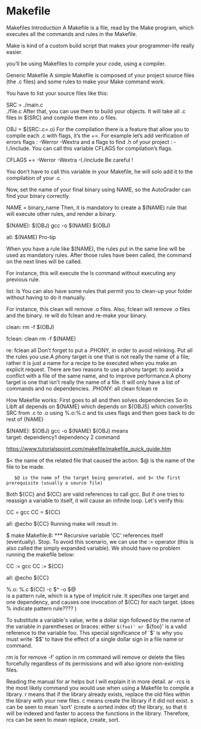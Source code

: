 # Makefile
Makefiles
Introduction
A Makefile is a file, read by the Make program, which executes all the commands and rules in the Makefile.

Make is kind of a custom build script that makes your programmer-life really easier.

 you’ll be using Makefiles to compile your code, using a compiler.

Generic Makefile
A simple Makefile is composed of your project source files (the .c files) and some rules to make your Make command work.

You have to list your source files like this:

SRC = ./main.c \
      ./file.c
After that, you can use them to build your objects. It will take all .c files in $(SRC) and compile them into .o files.

OBJ = $(SRC:.c=.o)
For the compilation there is a feature that allow you to compile each .c with flags, it’s the +=. For example let’s add verification of errors flags : -Werror -Wextra and a flags to find .h of your project : -I./include. You can call this variable CFLAGS for compilation’s flags.

CFLAGS += -Werror -Wextra -I./include
Be careful !

You don’t have to call this variable in your Makefile, he will solo add it to the compilation of your .c.

Now, set the name of your final binary using NAME, so the AutoGrader can find your binary correctly.

NAME = binary_name
Then, it is mandatory to create a $(NAME) rule that will execute other rules, and render a binary.

$(NAME): $(OBJ)
         gcc -o $(NAME) $(OBJ)

all:     $(NAME)
Pro-tip

When you have a rule like $(NAME), the rules put in the same line will be used as mandatory rules. After those rules have been called, the command on the next lines will be called.

For instance, this will execute the ls command without executing any previous rule.

list:
      ls
You can also have some rules that permit you to clean-up your folder without having to do it manually.

For instance, this clean will remove .o files. Also, fclean will remove .o files and the binary. re will do fclean and re-make your binary.

clean:
        rm -f $(OBJ)

fclean: clean
        rm -f $(NAME)

re:     fclean all
Don’t forget to put a .PHONY, in order to avoid relinking. Put all the rules you use.A phony target is one that is not really the name of a file; rather it is just a name for a recipe to be executed when you make an explicit request. There are two reasons to use a phony target: to avoid a conflict with a file of the same name, and to improve performance.A phony target is one that isn't really the name of a file. It will only
have a list of commands and no dependencies. 
.PHONY: all clean fclean re


How Makefile works:
First goes to all and then solves dependencies
So in Libft all depends on ${NAME} which depends on ${OBJS} which conver5ts SRC from .c to .o using %.o:%.c and tis uses flags and then goes back to do rest of {NAME}


$(NAME): $(OBJ)
         gcc -o $(NAME) $(OBJ)
         means         
target: dependency1 dependency 2
<tab> command
 
 https://www.tutorialspoint.com/makefile/makefile_quick_guide.htm    
 
 $< the name of the related file that caused the action.
  $@ is the name of the file to be made. 
       
       $@ is the name of the target being generated, and $< the first prerequisite (usually a source file)
 
 
  Both ${CC} and $(CC) are valid references to call gcc. But if one tries to reassign a variable to itself, it will cause an infinite loop. Let's verify this:

CC = gcc
CC = ${CC}

all:
    @echo ${CC}
Running make will result in:

$ make
Makefile:8: *** Recursive variable 'CC' references itself (eventually).  Stop.
To avoid this scenario, we can use the := operator (this is also called the simply expanded variable). We should have no problem running the makefile below:

CC := gcc
CC := ${CC}

all:
    @echo ${CC}
 
 %.o: %.c
        $(CC) -c $^ -o $@  
is a pattern rule, which is a type of implicit rule. It specifies one target and one dependency, and causes one invocation of $(CC) for each target. (does % indicate pattern rule???? )

 
 
 To substitute a variable's value, write a dollar sign followed by the name of the variable in parentheses or braces: either `$(foo)' or `${foo}' is a valid reference to the variable foo. This special significance of `$' is why you must write `$$' to have the effect of a single dollar sign in a file name or command.
 
 rm is for remove -f‘ option in rm command will remove or delete the files forcefully regardless of its permissions and will also ignore non-existing files.
 
 Reading the manual for ar helps but I will explain it in more detail. ar -rcs is the most likely command you would use when using a Makefile to compile a library. r means that if the library already exists, replace the old files within the library with your new files. c means create the library if it did not exist. s can be seen to mean 'sort' (create a sorted index of) the library, so that it will be indexed and faster to access the functions in the library. Therefore, rcs can be seen to mean replace, create, sort.       
